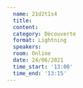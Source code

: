 ```yaml
---
  name: 21d2t1s4
  title: 
  content:
  category: Découverte
  format: Lightning
  speakers: 
  room: Online
  date: 24/06/2021
  time_start: '13:00'
  time_end: '13:15'
---
```

